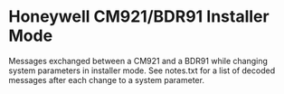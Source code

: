 Honeywell CM921/BDR91 Installer Mode
====================================

Messages exchanged between a CM921 and a BDR91 while changing system parameters in installer mode. See notes.txt for a list of decoded messages after each change to a system parameter.
